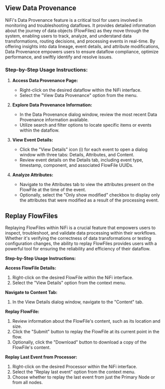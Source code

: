 ## View Data Provenance

NiFi's Data Provenance feature is a critical tool for users involved in monitoring and troubleshooting dataflows. It provides detailed information about the journey of data objects (FlowFiles) as they move through the system, enabling users to track, analyze, and understand data transformations, routing decisions, and processing events in real-time. By offering insights into data lineage, event details, and attribute modifications, Data Provenance empowers users to ensure dataflow compliance, optimize performance, and swiftly identify and resolve issues.

### Step-by-Step Usage Instructions:
1. **Access Data Provenance Page:**
   - Right-click on the desired dataflow within the NiFi interface.
   - Select the "View Data Provenance" option from the menu.
   
2. **Explore Data Provenance Information:**
   - In the Data Provenance dialog window, review the most recent Data Provenance information available.
   - Utilize search and filter options to locate specific items or events within the dataflow.
   
3. **View Event Details:**
   - Click the "View Details" icon (i) for each event to open a dialog window with three tabs: Details, Attributes, and Content.
   - Review event details on the Details tab, including event type, timestamp, component, and associated FlowFile UUIDs.
   
4. **Analyze Attributes:**
   - Navigate to the Attributes tab to view the attributes present on the FlowFile at the time of the event.
   - Optionally, select the "Only show modified" checkbox to display only the attributes that were modified as a result of the processing event.

## Replay FlowFiles

Replaying FlowFiles within NiFi is a crucial feature that empowers users to inspect, troubleshoot, and validate data processing within their workflows. Whether it's verifying the correctness of data transformations or testing configuration changes, the ability to replay FlowFiles provides users with a powerful tool for ensuring the reliability and efficiency of their dataflow.

**Step-by-Step Usage Instructions:**

**Access FlowFile Details:**

1. Right-click on the desired FlowFile within the NiFi interface.
2. Select the "View Details" option from the context menu.

**Navigate to Content Tab:**

1. In the View Details dialog window, navigate to the "Content" tab.

**Replay FlowFile:**

1. Review information about the FlowFile's content, such as its location and size.
2. Click the "Submit" button to replay the FlowFile at its current point in the flow.
3. Optionally, click the "Download" button to download a copy of the FlowFile's content.

**Replay Last Event from Processor:**

1. Right-click on the desired Processor within the NiFi interface.
2. Select the "Replay last event" option from the context menu.
3. Choose whether to replay the last event from just the Primary Node or from all nodes.
